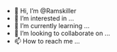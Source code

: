 - 👋 Hi, I’m @Ramskiller
- 👀 I’m interested in ...
- 🌱 I’m currently learning ...
- 💞️ I’m looking to collaborate on ...
- 📫 How to reach me ...

<!---
Ramskiller/Ramskiller is a ✨ special ✨ repository because its `README.md` (this file) appears on your GitHub profile.
You can click the Preview link to take a look at your changes.
--->
